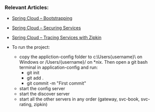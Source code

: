 ### Relevant Articles:
- [Spring Cloud – Bootstrapping](http://www.nklkarthi.com/spring-cloud-bootstrapping)
- [Spring Cloud – Securing Services](http://www.nklkarthi.com/spring-cloud-securing-services)
- [Spring Cloud – Tracing Services with Zipkin](http://www.nklkarthi.com/tracing-services-with-zipkin)


- To run the project:
  - copy the appliction-config folder to c:\Users\{username}\ on Windows or /Users/{username}/ on *nix. Then open a git bash terminal in application-config and run:
    - git init
    - git add .
    - git commit -m "First commit"
  - start the config server
  - start the discover server
  - start all the other servers in any order (gateway, svc-book, svc-rating, zipkin)
